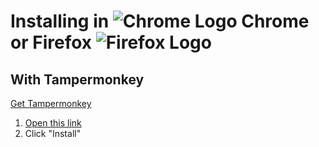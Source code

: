 # Installing in ![Chrome Logo][chrome_logo] Chrome or Firefox ![Firefox Logo](firefox_logo)

## With Tampermonkey

[Get Tampermonkey][tampermonkey_link]

1. [Open this link][script_link]
2. Click "Install"

[tampermonkey_link]: https://chrome.google.com/webstore/detail/tampermonkey/dhdgffkkebhmkfjojejmpbldmpobfkfo
[greasemonkey_link]: https://addons.mozilla.org/en-US/firefox/addon/greasemonkey/
[script_link]: https://github.com/DaFri-Nochiterov/twitch-legacychat/raw/master/twitch-legacychat.user.js
[firefox_logo]: https://www.mozilla.org/media/img/logos/firefox/logo-quantum.9c5e96634f92.png
[chrome_logo]: https://www.chromium.org/_/rsrc/1438811752264/chromium-projects/logo_chrome_color_1x_web_32dp.png